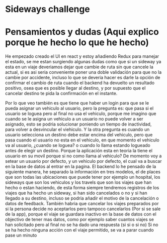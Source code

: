 # Sideways challenge

# Pensamientos y dudas (Aqui explico porque he hecho lo que he hecho)

He empezado creado el UI en react y estoy añadiendo Redux para manejar el estado, se me estan surgiendo algunas dudas como que si un sideway ya esta en un viaje deveriamos dejar que cambie de ruta sin que cancele la actual, si es asi seria conveniente poner una doble validación para que no la cambie por accidente, incluso lo que se deveria hacer es darle la opción de confirmar el cambio de ruta cuando el backend ha devuelto un resultado positivo, osea que es posible llegar al destino, y por supuesto que el cancelar destino te pida la confirmación en el instante.

Por lo que veo también es que tiene que haber un login para que se le pueda asignar un vehiculo al usuario, pero la pregunta es: que pasa si el usuario se loguea pero al final no usa el vehiculo, porque me imagino que cuando se le asigna un vehiculo a un usuario no puede volver a ser asignado, esto se podria solucionar poniendo un tiempo de inactividad, para volver a desvincular el viehiculo. Y la otra pregunta es cuando un usuario selecciona un destino debe estar encima del vehiculo, pero que pasa cuando el usuario no esta en el vehiculo, en que momento el vehiculo va al usuario, ¿cuando se loguea? o cuando lo llama estando logueado antes de elegir un destino.
Porque la aplicación esta en teoria la tiene el usuario en su movil porque si no como llama al vehiculo?
De momento voy a setear un usuario por defecto, y un vehiculo por defecto, el cual va a buscar en la base de datos al entrar en la pagina.
El backend lo he pensado de la siguiente manera, he separado la información en tres modelos, el de places que son todas las ubicaciones que puede tener por ejemplo un hospital, los sideways que son los vehiculos y los travels que son los viajes que han hecho o estan haciendo, de esta forma siempre tendremos registros de los viajes que ha hecho un sideway, si han sido cancelados o no y si han llegado a su destino, incluso se podria añadir el motivo de la cancelación o datos de feedback.
También habria que cancelar los viajes preparados por si la persona decide no aceptarlos pero tampoco cancelarlos (Por si se sale de la app), porque el viaje se guardara inactivo en la base de datos con el objectivo de tener mas datos, como por ejemplo saber cuantos viajes se han solicitado pero al final no se ha dado una respuesta (si si o si no)
Si no se ha hecho ninguna acción con el viaje permitido, se va a parar cuando pase un minuto
